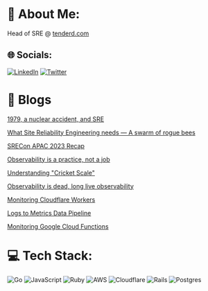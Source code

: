 # 💫 About Me:

Head of SRE @ [tenderd.com](https://tenderd.com)<br>


## 🌐 Socials:

[![LinkedIn](https://img.shields.io/badge/LinkedIn-%230077B5.svg?logo=linkedin&logoColor=white)](https://www.linkedin.com/in/that-aniket-rao/) [![Twitter](https://img.shields.io/badge/Twitter-%231DA1F2.svg?logo=Twitter&logoColor=white)](https://twitter.com/aniket_rao)

# 📝 Blogs

[1979, a nuclear accident, and SRE](https://last9.io/blog/1979-a-nuclear-accident-and-sre/)

[What Site Reliability Engineering needs — A swarm of rogue bees](https://last9.io/blog/what-site-reliability-engineering-needs-a-swarm-of-rogue-bees/)

[SRECon APAC 2023 Recap](https://last9.io/blog/srecon-apac-2023-recap/)

[Observability is a practice, not a job](https://last9.io/blog/observability-is-a-practice-not-a-job/)

[Understanding "Cricket Scale"](https://last9.io/blog/understanding-cricket-scale/)

[Observability is dead, long live observability](https://last9.io/blog/observability-is-dead-long-live-observability/)

[Monitoring Cloudflare Workers](https://last9.io/blog/monitor-cloudflare-workers-using-prometheus-exporter/)

[Logs to Metrics Data Pipeline](https://last9.io/blog/building-logs-to-metrics-pipelines-with-vector/)

[Monitoring Google Cloud Functions](https://last9.io/blog/monitor-google-cloud-functions-using-prometheus-and-pushgateway/)


# 💻 Tech Stack:
![Go](https://img.shields.io/badge/go-%2300ADD8.svg?style=for-the-badge&logo=go&logoColor=white)  ![JavaScript](https://img.shields.io/badge/javascript-%23323330.svg?style=for-the-badge&logo=javascript&logoColor=%23F7DF1E) ![Ruby](https://img.shields.io/badge/ruby-%23CC342D.svg?style=for-the-badge&logo=ruby&logoColor=white) ![AWS](https://img.shields.io/badge/AWS-%23FF9900.svg?style=for-the-badge&logo=amazon-aws&logoColor=white) ![Cloudflare](https://img.shields.io/badge/Cloudflare-F38020?style=for-the-badge&logo=Cloudflare&logoColor=white) ![Rails](https://img.shields.io/badge/rails-%23CC0000.svg?style=for-the-badge&logo=ruby-on-rails&logoColor=white) ![Postgres](https://img.shields.io/badge/postgres-%23316192.svg?style=for-the-badge&logo=postgresql&logoColor=white)

<!-- Proudly created with GPRM ( https://gprm.itsvg.in ) -->
